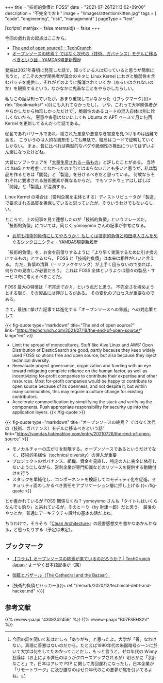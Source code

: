 +++
title = "技術的負債と FOSS"
date =  "2021-07-26T21:13:02+09:00"
description = "不完全でおｋ"
image = "/images/attention/kitten.jpg"
tags = [ "code", "engineering", "risk", "management" ]
pageType = "text"

[scripts]
  mathjax = false
  mermaidjs = false
+++

今回の戯れ言の起点はここから。

- [The end of open source? – TechCrunch](https://techcrunch.com/2021/07/18/the-end-of-open-source/)
- [オープンソースの終焉？ ではなく次代の（技術、ガバナンス）モデルに移るべきという話 - YAMDAS現更新履歴](https://yamdas.hatenablog.com/entry/20210726/the-end-of-open-source)

発端は2021年春頃に発覚した話で，知っている人は知っていると思うが簡単に言うと，どこぞの大学関係者が論文のネタに Linux Kernel にわざと脆弱性を含むパッチを提供し，それがどのように解消されていくか（あるいはされないのか）を観察するという，なかなかに鬼畜なことをやらかしたらしい。

私もこの話は知っていたが，あまり重視していなかった（[ブックマーク]({{< rlnk "/bookmarks/" >}})にも入れてなかったし）。
いや，これって大学関係者がやらかしたから物珍しかっただけで[^acd1]，脆弱性のあるコードの混入自体は別に珍しくないだろ。
悪意や害意はないにしても Ubuntu の APT ベースで月に何回 Kernel を更新してるんだって話である。

[^acd1]: 今回の話を聞いて私はむしろ「ありがち」と思ったよ。大学が「善」なわけない。真理に善悪はないのだから。たとえば1990年代の米国暗号シーンに於いて大学は何をしてたのかってことだし，もっと言うと，ゼロ年代の Winny 狂躁は（お上による弾圧のほうがクローズアップされるが）明らかに「余計なこと」で，日本はアレで P2P に関して周回遅れになったし，日本企業が「リモートワーク」に及び腰なのはゼロ年代のこの悪夢が尾を引いてるよね。

伽藍であれバザールであれ，隠された悪意や悪意なき害意を見つけるのは困難である。
こういうのは人的な統制をしても無駄で，結局はコードで証明していくしかない。
まぁ，昔に比べれば典型的なバグや脆弱性の検出についてはずいぶん楽になったけどね。

大昔にソフトウェアを「[大量生産される一品もの](https://baldanders.info/spiegel/log/200511.html#d20_t1)」と評したことがある。
当時は XaaS とか考慮してなかったので当てはまらないことも多いと思うが，私は製品を作るときは「開発」と「製造」を分けるべきだと思っている。
何故ならそれぞれに要求される技術要素が異なるからだ。
でもソフトウェアはしばしば「開発」と「製造」が混濁する。

Linux Kernel の場合は（営利企業を主体とする）ディストリビュータが「製造」で要求される品質を担保していると思っていたが，そういうわけでもないらしい。

ところで，上の記事を見て連想したのが「技術的負債」というフレーズだ。
「技術的負債」については，同じく yomoyomo さんの記事が参考になる。

- [お前も技術的負債にしてやろうか！ もしくは技術的負債と和田卓人さんをめぐるシンクロニシティ - YAMDAS現更新履歴](https://yamdas.hatenablog.com/entry/20201210/technical-debt)

「技術的負債」を，お金を前借りするように「より早く実現するために引き換えにするもの」とするなら， FOSS と「技術的負債」は本来は相性がいいと言える。
ただ，負債の清算（＝リファクタリング）が上手く回らないのであれば，何らかの見直しが必要だろう。
これは FOSS 全体というよりは個々の製品・サービス毎に考えるべきことだ。

FOSS 最大の特徴は「*不完全でおｋ*」という点だと思う。
不完全さを埋めようとする限り，その製品には伸びしろがある。
その変化のプロセスが重要なのである。

さて，最初に挙げた記事では進化する「オープンソースへの脅威」への対応策として

{{< fig-quote type="markdown" title="The end of open source?" link="https://techcrunch.com/2021/07/18/the-end-of-open-source/" lang="en" >}}
- Limit the spread of monocultures. Stuff like Alva Linux and AWS’ Open Distribution of ElasticSearch are good, partly because they keep widely used FOSS solutions free and open source, but also because they inject technical diversity.
- Reevaluate project governance, organization and funding with an eye toward mitigating complete reliance on the human factor, as well as incentivizing for-profit companies to contribute their expertise and other resources. Most for-profit companies would be happy to contribute to open source because of its openness, and not despite it, but within many communities, this may require a culture change for existing contributors.
- Accelerate commodification by simplifying the stack and verifying the components. Push appropriate responsibility for security up into the application layers.
{{< /fig-quote >}}

{{< fig-quote type="markdown" title="オープンソースの終焉？ ではなく次代の（技術、ガバナンス）モデルに移るべきという話" link="https://yamdas.hatenablog.com/entry/20210726/the-end-of-open-source" >}}
- モノカルチャーの広がりを制限する。オープンソースであるというだけでなく、技術的多様性（technical diversity）の導入が重要
- プロジェクトのガバナンス、組織、資金を見直し、特定の人に完全に依存しないようにしながら、営利企業が専門知識などのリソースを提供する動機付けを行う
- スタックを単純化し、コンポーネントを検証してコモディティ化を促進。セキュリティ面のしかるべき責任をアプリケーション層に押し上げる
{{< /fig-quote >}}

とか書かれているが FOSS 関係なくね？ yomoyomo さんも「タイトルはいくらなんでも釣り」と呆れているが，そのとーり（by 財津一郎）だと思う。
最後のやつとか，普通にアーキテクチャ設計の基本の話だよね。

ちうわけで，そろそろ『[Clean Architecture](https://www.amazon.co.jp/dp/B07FSBHS2V?tag=baldandersinf-22&linkCode=ogi&th=1&psc=1 "Clean Architecture　達人に学ぶソフトウェアの構造と設計 (アスキードワンゴ) | Ｒｏｂｅｒｔ Ｃ．Ｍａｒｔｉｎ, 角 征典, 高木 正弘 | 工学 | Kindleストア | Amazon")』の読書感想文を書かなあかんかなぁ，と思ったりする（予定は未定）。

## ブックマーク

- [【コラム】オープンソースの終焉が来ているのだろうか？  |  TechCrunch Japan](https://techcrunch.com/2021/07/18/the-end-of-open-source/) : よーやく日本語記事が（笑）

- [伽藍とバザール（The Cathedral and the Bazaar）](http://cruel.org/freeware/cathedral.html)
- [技術的負債とハッカー]({{< ref "/remark/2020/12/technical-debt-and-hacker.md" >}})

## 参考文献

{{% review-paapi "4309242456" %}} <!-- リナックスの革命 Hacker Ethic -->
{{% review-paapi "B07FSBHS2V" %}} <!-- Clean Architecture -->
<!-- eof -->
